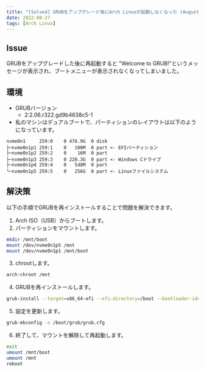 ```yaml
---
title: "[Solved] GRUBをアップグレード後にArch Linuxが起動しなくなった (August 27, 2022)"
date: 2022-08-27
tags: [Arch Linux]
---
```


## Issue

GRUBをアップグレードした後に再起動すると "Welcome to GRUB!"というメッセージが表示され、ブートメニューが表示されなくなってしまいました。

## 環境

- GRUBバージョン
  - 2:2.06.r322.gd9b4638c5-1
- 私のマシンはデュアルブートで、パーティションのレイアウトは以下のようになっています。

```text
nvme0n1     259:0    0 476.9G  0 disk
├─nvme0n1p1 259:1    0   100M  0 part <- EFIパーティション
├─nvme0n1p2 259:2    0    16M  0 part
├─nvme0n1p3 259:3    0 220.3G  0 part <- Windows Cドライブ
├─nvme0n1p4 259:4    0   548M  0 part
└─nvme0n1p5 259:5    0   256G  0 part <- Linuxファイルシステム
```

## 解決策

以下の手順でGRUBを再インストールすることで問題を解決できます。

1. Arch ISO（USB）からブートします。
2. パーティションをマウントします。

```sh
mkdir /mnt/boot
mount /dev/nvme0n1p5 /mnt
mount /dev/nvme0n1p1 /mnt/boot
```

3. chrootします。

```sh
arch-chroot /mnt
```

4. GRUBを再インストールします。

```sh
grub-install --target=x86_64-efi --efi-directory=/boot --bootloader-id=GRUB
```

5. 設定を更新します。

```sh
grub-mkconfig -o /boot/grub/grub.cfg
```

6. 終了して、マウントを解除して再起動します。

```sh
exit
umount /mnt/boot
umount /mnt
reboot
```
